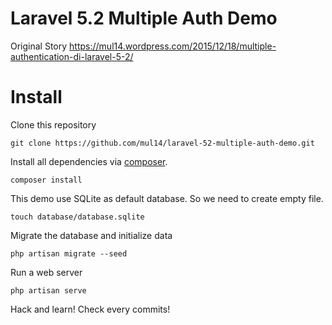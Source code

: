 # Laravel 5.2 Multiple Auth Demo

Original Story https://mul14.wordpress.com/2015/12/18/multiple-authentication-di-laravel-5-2/

# Install

Clone this repository

    git clone https://github.com/mul14/laravel-52-multiple-auth-demo.git

Install all dependencies via [composer](http://getcomposer.org).

    composer install

This demo use SQLite as default database. So we need to create empty file.

    touch database/database.sqlite

Migrate the database and initialize data

    php artisan migrate --seed

Run a web server

    php artisan serve

Hack and learn! Check every commits!
